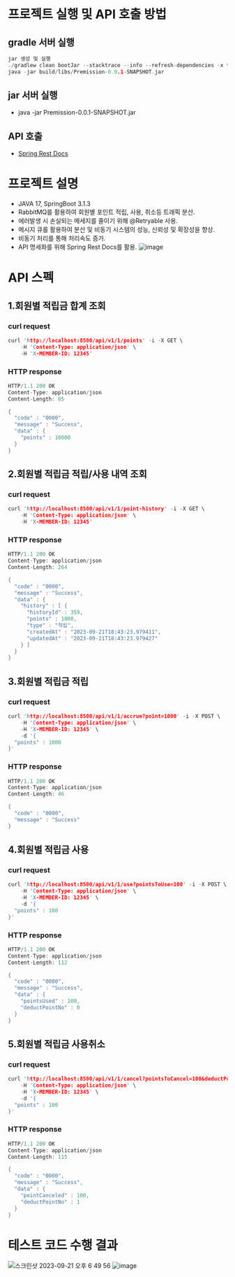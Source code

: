 # 프로젝트 실행 및 API 호출 방법

## gradle 서버 실행

```c
jar 생성 및 실행
./gradlew clean bootJar --stacktrace --info --refresh-dependencies -x test -x asciidoctor
java -jar build/libs/Premission-0.0.1-SNAPSHOT.jar
```

## jar 서버 실행
- java -jar Premission-0.0.1-SNAPSHOT.jar

## API 호출
- <a href="http://13.125.227.54:8080" target="_blank"> Spring Rest Docs </a>


# 프로젝트 설명
- JAVA 17, SpringBoot 3.1.3
- RabbitMQ를 활용하여 회원별 포인트 적립, 사용, 취소등 트래픽 분산.
- 에러발생 시 손실되는 메세지를 줄이기 위해 @Retryable 사용.
- 메시지 큐를 활용하여 분산 및 비동기 시스템의 성능, 신뢰성 및 확장성을 향상.
- 비동기 처리를 통해 처리속도 증가.
- API 명세화를 위해 Spring Rest Docs를 활용.
![image](https://github.com/dbscks97/marketboro-mission/assets/75676309/e7fa3a93-4e8a-45b6-b226-a4e4ea52fdb3)


# API 스펙
## 1.회원별 적립금 합계 조회

### curl request
```c
curl 'http://localhost:8500/api/v1/1/points' -i -X GET \
    -H 'Content-Type: application/json' \
    -H 'X-MEMBER-ID: 12345'
```

### HTTP response
```c
HTTP/1.1 200 OK
Content-Type: application/json
Content-Length: 85

{
  "code" : "0000",
  "message" : "Success",
  "data" : {
    "points" : 10000
  }
}
```

## 2.회원별 적립금 적립/사용 내역 조회

### curl request
```c
curl 'http://localhost:8500/api/v1/1/point-history' -i -X GET \
    -H 'Content-Type: application/json' \
    -H 'X-MEMBER-ID: 12345'
```

### HTTP response
```c
HTTP/1.1 200 OK
Content-Type: application/json
Content-Length: 264

{
  "code" : "0000",
  "message" : "Success",
  "data" : {
    "history" : [ {
      "historyId" : 359,
      "points" : 1000,
      "type" : "적립",
      "createdAt" : "2023-09-21T18:43:23.979411",
      "updatedAt" : "2023-09-21T18:43:23.979427"
    } ]
  }
}
```

## 3.회원별 적립금 적립

### curl request
```c
curl 'http://localhost:8500/api/v1/1/accrue?point=1000' -i -X POST \
    -H 'Content-Type: application/json' \
    -H 'X-MEMBER-ID: 12345' \
    -d '{
  "points" : 1000
}'
```

### HTTP response
```c
HTTP/1.1 200 OK
Content-Type: application/json
Content-Length: 46

{
  "code" : "0000",
  "message" : "Success"
}
```

## 4.회원별 적립금 사용

### curl request
```c
curl 'http://localhost:8500/api/v1/1/use?pointsToUse=100' -i -X POST \
    -H 'Content-Type: application/json' \
    -H 'X-MEMBER-ID: 12345' \
    -d '{
  "points" : 100
}'
```

### HTTP response
```c
HTTP/1.1 200 OK
Content-Type: application/json
Content-Length: 112

{
  "code" : "0000",
  "message" : "Success",
  "data" : {
    "pointsUsed" : 100,
    "deductPointNo" : 0
  }
}
```

## 5.회원별 적립금 사용취소 

### curl request
```c
curl 'http://localhost:8500/api/v1/1/cancel?pointsToCancel=100&deductPointNo=1' -i -X POST \
    -H 'Content-Type: application/json' \
    -H 'X-MEMBER-ID: 12345' \
    -d '{
  "points" : 100
}'
```

### HTTP response
```c
HTTP/1.1 200 OK
Content-Type: application/json
Content-Length: 115

{
  "code" : "0000",
  "message" : "Success",
  "data" : {
    "pointCanceled" : 100,
    "deductPointNo" : 1
  }
}
```


# 테스트 코드 수행 결과
![스크린샷 2023-09-21 오후 6 49 56](https://github.com/dbscks97/marketboro-mission/assets/75676309/deffa42f-ba2f-4411-9488-387db7685a4d)
![image](https://github.com/dbscks97/marketboro-mission/assets/75676309/570b1c3b-1b37-44ea-915d-c839d3f24119)

